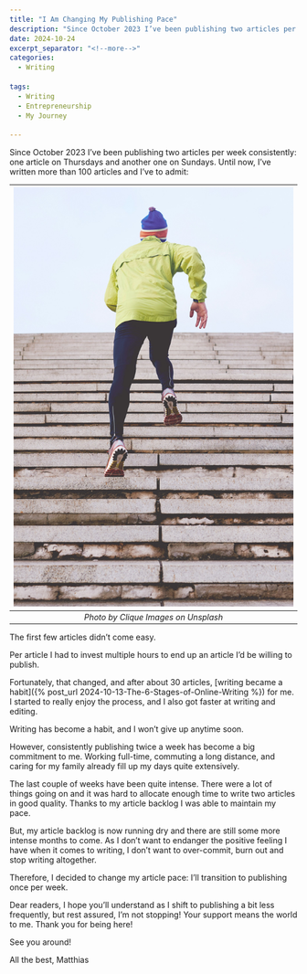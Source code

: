 ```yaml
---
title: "I Am Changing My Publishing Pace"
description: "Since October 2023 I’ve been publishing two articles per week consistently: one article on Thursdays and another one on Sundays. Until now, I’ve written more than 100 articles and I’ve to admit: The first few articles didn’t come easy."
date: 2024-10-24
excerpt_separator: "<!--more-->"
categories:
  - Writing

tags:
  - Writing
  - Entrepreneurship
  - My Journey

---
```

Since October 2023 I’ve been publishing two articles per week consistently: one article on Thursdays and another one on Sundays. Until now, I’ve written more than 100 articles and I’ve to admit:

| ![image](/assets/images/clique-images-running-unsplash.jpg) |
|:--:|
| *Photo by Clique Images on Unsplash* |

The first few articles didn’t come easy.

Per article I had to invest multiple hours to end up an article I’d be willing to publish.

Fortunately, that changed, and after about 30 articles, [writing became a habit]({% post_url 2024-10-13-The-6-Stages-of-Online-Writing %}) for me. I started to really enjoy the process, and I also got faster at writing and editing.

Writing has become a habit, and I won’t give up anytime soon.

However, consistently publishing twice a week has become a big commitment to me. Working full-time, commuting a long distance, and caring for my family already fill up my days quite extensively.

The last couple of weeks have been quite intense. There were a lot of things going on and it was hard to allocate enough time to write two articles in good quality. Thanks to my article backlog I was able to maintain my pace.

But, my article backlog is now running dry and there are still some more intense months to come. As I don’t want to endanger the positive feeling I have when it comes to writing, I don’t want to over-commit, burn out and stop writing altogether.

Therefore, I decided to change my article pace: I’ll transition to publishing once per week.

Dear readers, I hope you’ll understand as I shift to publishing a bit less frequently, but rest assured, I’m not stopping! Your support means the world to me. Thank you for being here!

See you around!

All the best, Matthias
